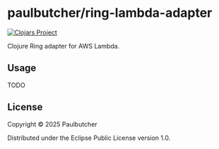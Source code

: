 # paulbutcher/ring-lambda-adapter

[![Clojars Project](https://img.shields.io/clojars/v/com.paulbutcher/ring-lambda-adapter.svg)](https://clojars.org/com.paulbutcher/ring-lambda-adapter)

Clojure Ring adapter for AWS Lambda.

## Usage

TODO

## License

Copyright © 2025 Paulbutcher

Distributed under the Eclipse Public License version 1.0.
